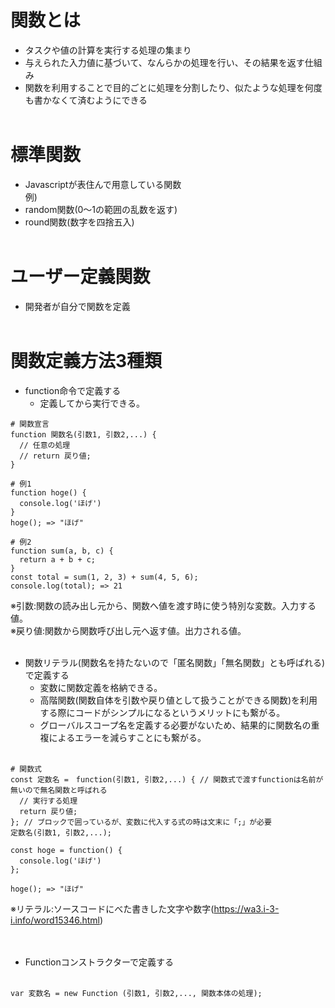 # 関数とは
- タスクや値の計算を実行する処理の集まり<br>
- 与えられた入力値に基づいて、なんらかの処理を行い、その結果を返す仕組み<br>
- 関数を利用することで目的ごとに処理を分割したり、似たような処理を何度も書かなくて済むようにできる<br><br>

# 標準関数
- Javascriptが表住んで用意している関数<br>
例)<br>
- random関数(0〜1の範囲の乱数を返す)<br>
- round関数(数字を四捨五入)<br><br>

# ユーザー定義関数
- 開発者が自分で関数を定義<br><br>

# 関数定義方法3種類
- function命令で定義する<br>
  - 定義してから実行できる。<br>
```
# 関数宣言
function 関数名(引数1, 引数2,...) {
  // 任意の処理
  // return 戻り値;
}

# 例1
function hoge() {
  console.log('ほげ')
}
hoge(); => "ほげ"

# 例2
function sum(a, b, c) {
  return a + b + c;
}
const total = sum(1, 2, 3) + sum(4, 5, 6);
console.log(total); => 21
```
※引数:関数の読み出し元から、関数へ値を渡す時に使う特別な変数。入力する値。<br>
※戻り値:関数から関数呼び出し元へ返す値。出力される値。<br><br>

- 関数リテラル(関数名を持たないので「匿名関数」「無名関数」とも呼ばれる)で定義する<br>
  - 変数に関数定義を格納できる。<br>
  - 高階関数(関数自体を引数や戻り値として扱うことができる関数)を利用する際にコードがシンプルになるというメリットにも繋がる。<br>
  - グローバルスコープ名を定義する必要がないため、結果的に関数名の重複によるエラーを減らすことにも繋がる。<br><br>

```
# 関数式
const 定数名 =　function(引数1, 引数2,...) { // 関数式で渡すfunctionは名前が無いので無名関数と呼ばれる
  // 実行する処理
  return 戻り値;
}; // ブロックで囲っているが、変数に代入する式の時は文末に「;」が必要
定数名(引数1, 引数2,...);

const hoge = function() {
  console.log('ほげ')
};

hoge(); => "ほげ"
```
※リテラル:ソースコードにべた書きした文字や数字(https://wa3.i-3-i.info/word15346.html)<br>
<br><br>

- Functionコンストラクターで定義する<br><br>
```
var 変数名 = new Function (引数1, 引数2,..., 関数本体の処理);
```
